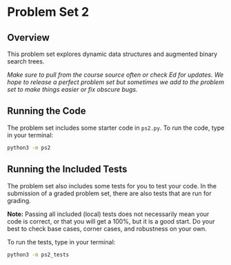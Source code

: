 # Problem Set 2

## Overview

This problem set explores dynamic data structures and augmented binary search trees.

_Make sure to pull from the course source often or check Ed for updates. We hope to release a perfect problem set but sometimes we add to the problem set to make things easier or fix obscure bugs._

## Running the Code

The problem set includes some starter code in `ps2.py`. To run the code, type in your terminal:

```bash
python3 -m ps2
```

## Running the Included Tests

The problem set also includes some tests for you to test your code. In the submission of a graded problem set, there are also tests that are run for grading.

**Note:** Passing all included (local) tests does not necessarily mean your code is correct, or that you will get a 100%, but it is a good start. Do your best to check base cases, corner cases, and robustness on your own.

To run the tests, type in your terminal:

```bash
python3 -m ps2_tests
```
